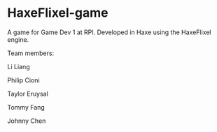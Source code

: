 # HaxeFlixel-game
A game for Game Dev 1 at RPI. Developed in Haxe using the HaxeFlixel engine.

Team members: 

Li Liang

Philip Cioni

Taylor Eruysal

Tommy Fang

Johnny Chen
